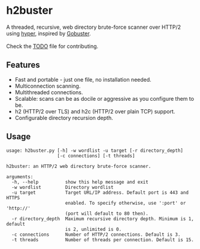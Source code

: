 # h2buster
A threaded, recursive, web directory brute-force scanner over HTTP/2 using [hyper](https://github.com/Lukasa/hyper), inspired by [Gobuster](https://github.com/OJ/gobuster).\
\
Check the [TODO](TODO.md) file for contributing.

## Features ##
* Fast and portable - just one file, no installation needed.
* Multiconnection scanning.
* Multithreaded connections.
* Scalable: scans can be as docile or aggressive as you configure them to be.
* h2 (HTTP/2 over TLS) and h2c (HTTP/2 over plain TCP) support.
* Configurable directory recursion depth.

## Usage

```
usage: h2buster.py [-h] -w wordlist -u target [-r directory_depth]
                   [-c connections] [-t threads]

h2buster: an HTTP/2 web directory brute-force scanner.

arguments:
  -h, --help          show this help message and exit
  -w wordlist         Directory wordlist
  -u target           Target URL/IP address. Default port is 443 and HTTPS
                      enabled. To specify otherwise, use ':port' or 'http://'
                      (port will default to 80 then).
  -r directory_depth  Maximum recursive directory depth. Minimum is 1, default
                      is 2, unlimited is 0.
  -c connections      Number of HTTP/2 connections. Default is 3.
  -t threads          Number of threads per connection. Default is 15.
```